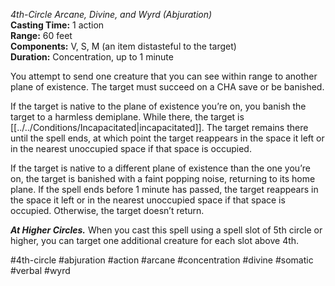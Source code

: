 *4th-Circle Arcane, Divine, and Wyrd (Abjuration)*    
**Casting Time:** 1 action  
**Range:** 60 feet  
**Components:** V, S, M (an item distasteful to the target)  
**Duration:** Concentration, up to 1 minute

You attempt to send one creature that you can see within range to another plane of existence. The target must succeed on a CHA save or be banished.

If the target is native to the plane of existence you’re on, you banish the target to a harmless demiplane. While there, the target is [[../../Conditions/Incapacitated|incapacitated]]. The target remains there until the spell ends, at which point the target reappears in the space it left or in the nearest unoccupied space if that space is occupied.

If the target is native to a different plane of existence than the one you’re on, the target is banished with a faint popping noise, returning to its home plane. If the spell ends before 1 minute has passed, the target reappears in the space it left or in the nearest unoccupied space if that space is occupied. Otherwise, the target doesn’t return.

***At Higher Circles.*** When you cast this spell using a spell slot of 5th circle or higher, you can target one additional creature for each slot above 4th.

#4th-circle #abjuration #action #arcane #concentration #divine #somatic #verbal #wyrd
